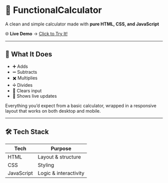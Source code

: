 # 🧮 FunctionalCalculator

A clean and simple calculator made with **pure HTML, CSS, and JavaScript**

🌐 **Live Demo** → [Click to Try It!](https://kshitijkatariya28.github.io/FunctionalCalculator/)

---

## 📌 What It Does

- ➕ Adds
- ➖ Subtracts
- ✖️ Multiplies
- ➗ Divides
- 🧹 Clears input
- 🔄 Shows live updates

Everything you’d expect from a basic calculator, wrapped in a responsive layout that works on both desktop and mobile.

---

## 🛠 Tech Stack

| Tech         | Purpose            |
|--------------|--------------------|
| HTML         | Layout & structure |
| CSS          | Styling            |
| JavaScript   | Logic & interactivity |


